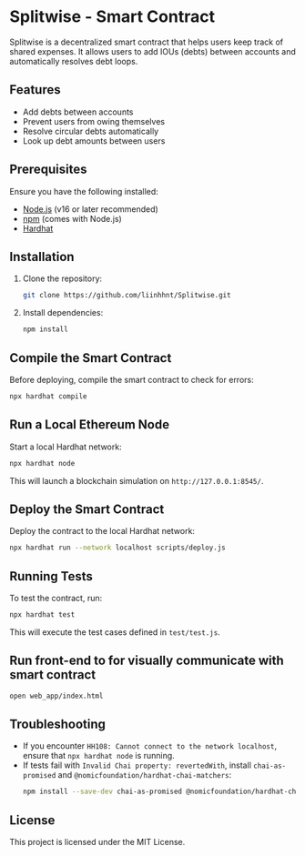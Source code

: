 # Splitwise - Smart Contract

Splitwise is a decentralized smart contract that helps users keep track of shared expenses. It allows users to add IOUs (debts) between accounts and automatically resolves debt loops.

## Features

- Add debts between accounts
- Prevent users from owing themselves
- Resolve circular debts automatically
- Look up debt amounts between users

## Prerequisites

Ensure you have the following installed:

- [Node.js](https://nodejs.org/) (v16 or later recommended)
- [npm](https://www.npmjs.com/) (comes with Node.js)
- [Hardhat](https://hardhat.org/)

## Installation

1. Clone the repository:

   ```bash
   git clone https://github.com/liinhhnt/Splitwise.git
   ```

2. Install dependencies:
   ```bash
   npm install
   ```

## Compile the Smart Contract

Before deploying, compile the smart contract to check for errors:

```bash
npx hardhat compile
```

## Run a Local Ethereum Node

Start a local Hardhat network:

```bash
npx hardhat node
```

This will launch a blockchain simulation on `http://127.0.0.1:8545/`.

## Deploy the Smart Contract

Deploy the contract to the local Hardhat network:

```bash
npx hardhat run --network localhost scripts/deploy.js
```

## Running Tests

To test the contract, run:

```bash
npx hardhat test
```

This will execute the test cases defined in `test/test.js`.

## Run front-end to for visually communicate with smart contract

```bash
open web_app/index.html
```

## Troubleshooting

- If you encounter `HH108: Cannot connect to the network localhost`, ensure that `npx hardhat node` is running.
- If tests fail with `Invalid Chai property: revertedWith`, install `chai-as-promised` and `@nomicfoundation/hardhat-chai-matchers`:
  ```bash
  npm install --save-dev chai-as-promised @nomicfoundation/hardhat-chai-matchers
  ```

## License

This project is licensed under the MIT License.
